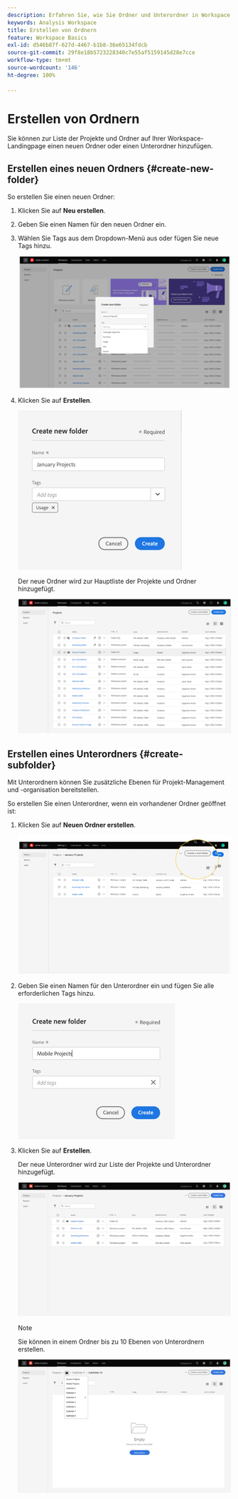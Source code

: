 ```yaml
---
description: Erfahren Sie, wie Sie Ordner und Unterordner in Workspace erstellen
keywords: Analysis Workspace
title: Erstellen von Ordnern
feature: Workspace Basics
exl-id: d546b87f-627d-4467-b1b8-36e65134fdcb
source-git-commit: 29f8e18b5723228340c7e55af5159145d28e7cce
workflow-type: tm+mt
source-wordcount: '146'
ht-degree: 100%

---
```


# Erstellen von Ordnern

Sie können zur Liste der Projekte und Ordner auf Ihrer Workspace-Landingpage einen neuen Ordner oder einen Unterordner hinzufügen.

## Erstellen eines neuen Ordners {#create-new-folder}

So erstellen Sie einen neuen Ordner:

1. Klicken Sie auf **Neu erstellen**.

1. Geben Sie einen Namen für den neuen Ordner ein.

1. Wählen Sie Tags aus dem Dropdown-Menü aus oder fügen Sie neue Tags hinzu.

   ![](/help/analyze/analysis-workspace/build-workspace-project/assets/select-tags.png)

1. Klicken Sie auf **Erstellen**.

   ![](/help/analyze/analysis-workspace/build-workspace-project/assets/create.png)

   Der neue Ordner wird zur Hauptliste der Projekte und Ordner hinzugefügt.

   ![](/help/analyze/analysis-workspace/build-workspace-project/assets/create-new-listed.png)

## Erstellen eines Unterordners {#create-subfolder}

Mit Unterordnern können Sie zusätzliche Ebenen für Projekt-Management und -organisation bereitstellen.

So erstellen Sie einen Unterordner, wenn ein vorhandener Ordner geöffnet ist:

1. Klicken Sie auf **Neuen Ordner erstellen**.

   ![](/help/analyze/analysis-workspace/build-workspace-project/assets/create-subfolder2.png)

1. Geben Sie einen Namen für den Unterordner ein und fügen Sie alle erforderlichen Tags hinzu.

   ![](/help/analyze/analysis-workspace/build-workspace-project/assets/create-subfolder-name.png)

1. Klicken Sie auf **Erstellen**.

   Der neue Unterordner wird zur Liste der Projekte und Unterordner hinzugefügt.

   ![](/help/analyze/analysis-workspace/build-workspace-project/assets/create-subfolder-added.png)

   >[!NOTE]
   >
   >Sie können in einem Ordner bis zu 10 Ebenen von Unterordnern erstellen.

   ![](/help/analyze/analysis-workspace/build-workspace-project/assets/create-subfolder-limit.png)
